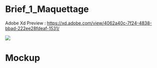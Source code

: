 # Brief_1_Maquettage

Adobe Xd Preview : https://xd.adobe.com/view/4062a40c-7f24-4838-bbad-222ee28fdeaf-1531/

<img src ="Mockup.png"><h1>Mockup<h1><img>
